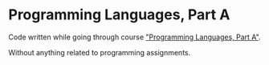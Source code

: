 # Programming Languages, Part A

Code written while going through course ["Programming Languages, Part A"](https://www.coursera.org/learn/programming-languages).

Without anything related to programming assignments.